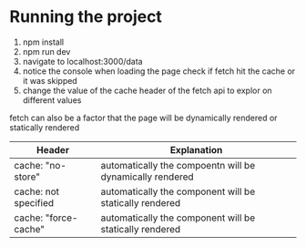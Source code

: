 # Running the project
1. npm install
2. npm run dev
3. navigate to localhost:3000/data
4. notice the console when loading the page check if fetch hit the cache or it was skipped
5. change the value of the cache header of the fetch api to explor on different values

fetch can also be a factor that the page will be dynamically rendered or statically rendered

| Header               | Explanation                                              |
|----------------------|----------------------------------------------------------|
| cache: "no-store"    | automatically the compoentn will be dynamically rendered |
| cache: not specified | automatically the component will be statically rendered  |
| cache: "force-cache" | automatically the component will be statically rendered  |